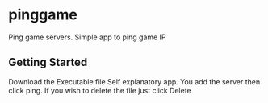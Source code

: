 # pinggame

Ping game servers. Simple app to ping game IP

## Getting Started
Download the Executable file
Self explanatory app. You add the server then click ping. If you wish to delete the file just click Delete
